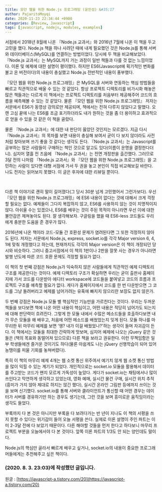 ```yaml
---
title: 모던 웹을 위한 Node.js 프로그래밍 (윤인성) &#35;17
author: PajaritoMoyqi
date: 2020-11-23 22:34:44 +0900
categories: [Review, Javascript]
tags: [javascript, nodejs, modules, examples]
---
```


서점에서 2018년 8월에 나온 『Node.js 교과서』와 2016년 7월에 나온 이 책을 두고 고민을 했다. Node.js 책을 하나 사려던 때에 내게 필요했던 것은 Node.js를 통해 서버와 데이터베이스(MySQL)를 연결하는 방법이었다. 당시에 두 책을 비교해보았다. 『Node.js 교과서』는 MySQL까지 가는 과정이 일반 책들과 다를 것 없는 느낌이었다. 이론 및 예제에 대한 설명이 평이했다. 하지만 ES6(Javascript에 획기적인 변화를 불고 온 버전이다)의 내용이 충실했고 Node.js 전반적인 내용이 풍부했다.

『모던 웹을 위한 Node.js 프로그래밍』은 MySQL을 서버와 연동하는 핵심 방법들을 빠르고 직관적으로 배울 수 있는 것 같았다. 항상 프로젝트 디렉토리를 비가시화 해놓은 많은 책들과는 다르게 이 책에서는 프로젝트 디렉토리를 처음부터 제공해주어 코드의 흐름을 예측해볼 수 있는 것 같았다. 물론 『모던 웹을 위한 Node.js 프로그래밍』 저자는 서문에서 ES6가 동영상 강의로만 제공되며, 책에서는 전혀 다루지 않았다고 말했다. 오랜 고심 끝에 나는 ES6를 조금 포기하더라도 내가 원하는 것을 좀 더 용이하고 효과적으로 얻을 수 있을 것 같은 이 책을 골랐다.

물론 『Node.js 교과서』에 대한 내 판단이 옳았던 것인지는 모르겠다. 지금 다시 『Node.js 교과서』의 목차를 보면 내용이 충실해 보여서 굳이 다 보지 않더라도 사전처럼 찾아보며 쓰기 좋을 것 같다는 생각도 든다. 『Node.js 교과서』는 Javascript를 공부하는 많은 사람들이 구매하는 책인 것으로 알고도 있다(이름이 운명을 결정한다더니). 심지어 열흘 전 즈음에 『Node.js 교과서』는 전면 개정판을 출간했다. 그러므로 3달 전의 나처럼 『Node.js 교과서』와 『모던 웹을 위한 Node.js 프로그래밍』을 고민하는 사람이 있다면 대형 서점에 가서 두 권을 놓고 본인이 직접 비교해보길 바란다. 나도 전자는 읽어보지 못했다. 이 글은 후자에 대한 리뷰일 뿐이다.

<br>

다른 책 이야기로 괜히 말이 길어졌다(그 당시 30분 넘게 고민했어서 그런가보다). 우선 『모던 웹을 위한 Node.js 프로그래밍』에 ES6 내용이 없다는 것에 대해서 크게 걱정할 필요는 없다. 예제들이 그다지 복잡하지 않고, ES6를 사용하지 않는 것이 치명적이지 않다. 아쉬울 수는 있겠으나, ES6를 배우는 것이 주된 목적이 아니라면 우선 이에 대한 불안감은 제쳐놓아도 된다. 잘 생각해보자. 구글링을 했을 때 ES6-less 코드들도 우리에게 충분한 도움을 준 경우가 많다.

2016년에 나온 책이라 코드-모듈 간 호환성 문제가 염려된다면 그 또한 걱정하지 않아도 된다. 저자는 서문에서 Node.js, express, socket.io를 각각 Major version 6, 4, 1에 맞춰 개정했다고 하는데, 현재까지도 각각의 Major version은 이 책이 개정되던 당시와 비슷하다. 그러니 중고서점에서 이 책의 1판이나 2판을 잘못 사는 경우가 아니라면 발행 년도에 따른 코드 호환 문제도 걱정할 필요가 없다.

이 책의 첫 번째 강점은 Node.js가 익숙하지 않은 사람들에게 직관적인 예제 디렉토리 구조를 제공한다는 것이다. 예제 디렉토리 구조가 확실하면 우리는 굳이 출판사 홈페이지에 가서 코드를 다운받아 에디터 workspace에 코드들을 붙여넣고 코드의 흐름과 프로젝트 구조를 예측할 필요가 없다. 게다가 홈페이지에서 코드를 한 번 다운받으면 그 코드를 그냥 돌려버리고 예제를 넘어가려는 유혹에 빠지지 않으리란 보장도 없지 않은가.

두 번째 강점은 Node.js 모듈 별 핵심적인 기능만을 가르친다는 것이다. 우리는 두꺼운 책들을 보다보면 책에 나온 어떤 내용이 핵심이고, 어떤 내용은 적당히 넘어가도 되는지에 대해 판단력이 흐려진다. 그렇게 한 모듈 내에서 수많은 메소드들을 호출하다보면 내가 무슨 모듈을 왜 배우고, 처음에 어떤 메소드를 배웠었는지 잊게 된다. 모듈 하나를 마무리한 뒤 마무리 예제를 보면 '엥? 내가 이걸 배웠었나?'하는 생각이 들며 자괴감이 든다. 이 책에서는 모듈을 최대한 간략하게 맛보며, 심지어 예제에 나오는 jQuery 같은 것들은 (책의 목표와 동떨어져 있으므로) 다른 책을 보라고 권유한다. 이런 무책임함은 일부 학생들에겐 즐거운 것이기도 하다(물론 아쉽게도 나는 jQuery 선행학습이 되어 있어 농땡이를 피울 기회를 놓쳐버렸다).

특히 이 책의 마무리 예제 4개는 웹 소켓 통신 위주여서 예기치 않게 웹 소켓 통신 방법을 많이 익힐 수 있는 계기가 되었다. 개인적으로는 socket.io 모듈을 활용해서 데이터를 주고받는 코드가 왠지 모르게 가독성이 높았다. 게다가 socket.io는 채팅에서나 많이 쓰인다고 막연하게 생각하고 있었는데, 영화 예매, 실시간 물건 구매, 실시간 위치 추적(흥미가 가지 않아 제대로 하지는 않긴 했다), 실시간 온라인 그림판 등에까지 쓰이는 것을 보며 신기했다. socket.io를 통해 서버와 클라이언트가 통신할 때 어떤 경우는 데이터가 서버를 경유하기만 하는 경우도 생기는데, 그런 것을 보며 흥미로운 움직임이라는 생각도 들었다.

부록까지 다 본 것은 아니지만 부록을 다 보려다가는 반 년이 지나도 이 책의 서평을 쓰지 못할 수 있다는 위기감이 들어 오늘 서평을 쓴다. 실제로 이론 설명이 주인 파트는 이미 2-3달 전에 다 보았기 때문이다. 다른 해야할 것들을 먼저 한다고 하다보니 마무리 프로젝트 부분을 오늘에서야 다 본 것이다. 앞쪽 이론 파트의 1/3도 안 되는 양인데도 말이다.

Node.js의 핵심만 골라서 빠르게 배우고 싶거나, socket.io의 내용이 중요한 프로그래머들에게는 추천해주고 싶은 책이다.

### (2020. 8. 3. 23:03)에 작성했던 글입니다.

원글 : [https://javascript-a.tistory.com/20](https://javascript-a.tistory.com/20)